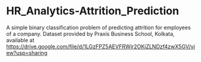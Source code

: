 # HR_Analytics-Attrition_Prediction
A simple binary classification problem of predicting attrition for employees of a company.
Dataset provided by Praxis Business School, Kolkata, available at https://drive.google.com/file/d/1LGzFPZ5AEVFRWjr2OKiZLNDzf4zwX5GV/view?usp=sharing
